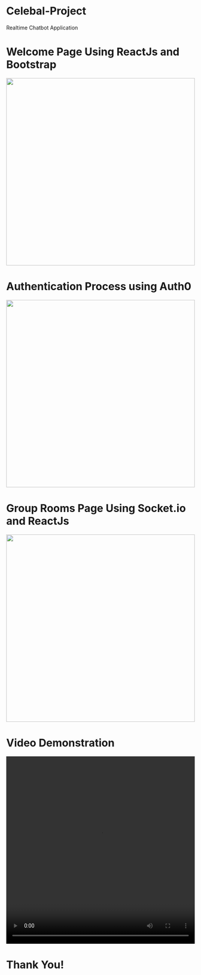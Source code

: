 # Celebal-Project
 Realtime Chatbot Application

# Welcome Page Using ReactJs and Bootstrap

<image src="images/welcome page.png" width="100%" height="500" float="center" />

# Authentication Process using Auth0 

<image src="images/login-signup.png" width="100%" height="500" float="center" />

# Group Rooms Page Using Socket.io and ReactJs

<image src="images/chat page.png" width="100%" height="500" float="center" />

# Video Demonstration 

<video width="100%" height="500"> 
    <source src="https://drive.google.com/file/d/1YNw-nAP7w9etvkmKkk2jTCT7ugf1kwSg/view?usp=sharing" type="videp/mp4" />
</video>

# Thank You!
